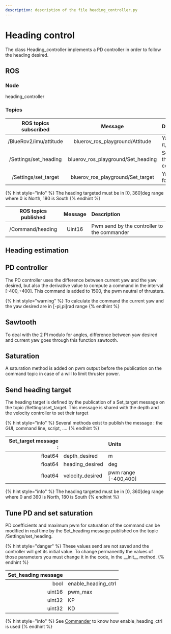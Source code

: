 ```yaml
---
description: description of the file heading_controller.py
---
```


# Heading control

The class Heading\_controller implements a PD controller in order to follow the heading desired.

## **ROS** 

### Node

heading\_controller

### Topics

| ROS topics subscribed | Message | Description |
| :---: | :---: | :--- |
| /BlueRov2/imu/attitude | bluerov\_ros\_playground/Attitude | Yaw in \[-π,π\]rad |
| /Settings/set\_heading | bluerov\_ros\_playground/Set\_heading | Settings for the controller |
| /Settings/set\_target | bluerov\_ros\_playground/Set\_target | Yaw to follow |

{% hint style="info" %}
The heading targeted must be in \[0, 360\]deg range where 0 is North, 180 is South
{% endhint %}

| ROS topics published | Message | Description |
| :---: | :---: | :--- |
| /Command/heading | Uint16 | Pwm send by the controller to the commander |

## Heading estimation

## PD controller

The PD controller uses the difference between current yaw and the yaw desired, but also the derivative value to compute a command in the interval \[-400,+400\]. This command is added to 1500, the pwm neutral of thrusters.

{% hint style="warning" %}
To calculate the command the current yaw and the yaw desired are in \[-pi,pi\]rad range
{% endhint %}

## Sawtooth

To deal with the 2 PI modulo for angles, difference between yaw desired and current yaw goes through this function sawtooth.

## Saturation

A saturation method is added on pwm output before the publication on the command topic in case of a will to limit thruster power.

## Send heading target

The heading target is defined by the publication of a Set\_target message on the topic /Settings/set\_target. This message is shared with the depth and the velocity controller to set their target

{% hint style="info" %}
Several methods exist to publish the message : the GUI, command line, script, ....
{% endhint %}

| Set\_target message : |  | Units |
| ---: | :--- | :--- |
| float64 | depth\_desired | m |
| float64 | heading\_desired | deg |
| float64 | velocity\_desired | pwm range \[-400,400\]  |

{% hint style="info" %}
The heading targeted must be in \[0, 360\]deg range where 0 and 360 is North, 180 is South
{% endhint %}

## Tune PD and set saturation

PD coefficients and maximum pwm for saturation of the command can be modified in real time by the Set\_heading message published on the topic /Settings/set\_heading.

{% hint style="danger" %}
These values send are not saved and the controller will get its initial value. To change permanently the values of those parameters you must change it in the code, in the \_\_init\_\_ method.
{% endhint %}

| Set\_heading message |  |
| ---: | :--- |
| bool | enable\_heading\_ctrl |
| uint16 | pwm\_max |
| uint32 | KP |
| uint32 | KD |

{% hint style="info" %}
See [Commander](../commander.md) to know how enable\_heading\_ctrl is used
{% endhint %}

